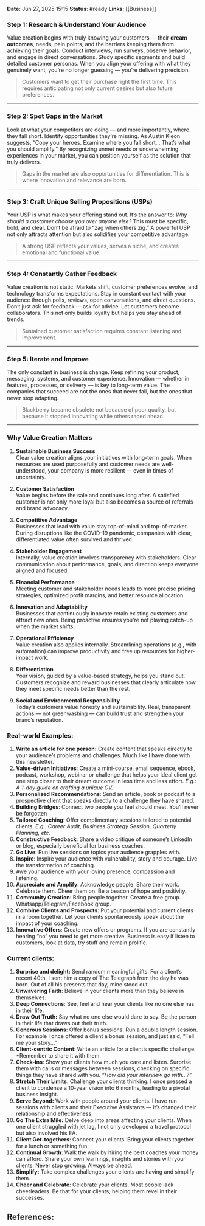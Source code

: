 **Date**: Jun 27, 2025 15:15
**Status**: #ready
**Links**: [[Business]]

### **Step 1: Research & Understand Your Audience**

Value creation begins with truly knowing your customers — their **dream outcomes**, needs, pain points, and the barriers keeping them from achieving their goals. Conduct interviews, run surveys, observe behavior, and engage in direct conversations. Study specific segments and build detailed customer personas. When you align your offering with what they genuinely want, you’re no longer guessing — you’re delivering precision.

> Customers want to get their purchase right the first time. This requires anticipating not only current desires but also future preferences.

---

### **Step 2: Spot Gaps in the Market**

Look at what your competitors are doing — and more importantly, where they fall short. Identify opportunities they’re missing. As Austin Kleon suggests, “Copy your heroes. Examine where you fall short… That’s what you should amplify.” By recognizing unmet needs or underwhelming experiences in your market, you can position yourself as the solution that truly delivers.

> Gaps in the market are also opportunities for differentiation. This is where innovation and relevance are born.

---

### **Step 3: Craft Unique Selling Propositions (USPs)**

Your USP is what makes your offering stand out. It’s the answer to: _Why should a customer choose you over anyone else?_ This must be specific, bold, and clear. Don’t be afraid to “zag when others zig.” A powerful USP not only attracts attention but also solidifies your competitive advantage.

> A strong USP reflects your values, serves a niche, and creates emotional and functional value.

---

### **Step 4: Constantly Gather Feedback**

Value creation is not static. Markets shift, customer preferences evolve, and technology transforms expectations. Stay in constant contact with your audience through polls, reviews, open conversations, and direct questions. Don’t just ask for feedback — ask for advice. Let customers become collaborators. This not only builds loyalty but helps you stay ahead of trends.

> Sustained customer satisfaction requires constant listening and improvement.

---

### **Step 5: Iterate and Improve**

The only constant in business is change. Keep refining your product, messaging, systems, and customer experience. Innovation — whether in features, processes, or delivery — is key to long-term value. The companies that succeed are not the ones that never fail, but the ones that never stop adapting.

> Blackberry became obsolete not because of poor quality, but because it stopped innovating while others raced ahead.

---

### **Why Value Creation Matters**

1. **Sustainable Business Success**  
    Clear value creation aligns your initiatives with long-term goals. When resources are used purposefully and customer needs are well-understood, your company is more resilient — even in times of uncertainty.
    
2. **Customer Satisfaction**  
    Value begins before the sale and continues long after. A satisfied customer is not only more loyal but also becomes a source of referrals and brand advocacy.
    
3. **Competitive Advantage**  
    Businesses that lead with value stay top-of-mind and top-of-market. During disruptions like the COVID-19 pandemic, companies with clear, differentiated value often survived and thrived.
    
4. **Stakeholder Engagement**  
    Internally, value creation involves transparency with stakeholders. Clear communication about performance, goals, and direction keeps everyone aligned and focused.
    
5. **Financial Performance**  
    Meeting customer and stakeholder needs leads to more precise pricing strategies, optimized profit margins, and better resource allocation.
    
6. **Innovation and Adaptability**  
    Businesses that continuously innovate retain existing customers and attract new ones. Being proactive ensures you're not playing catch-up when the market shifts.
    
7. **Operational Efficiency**  
    Value creation also applies internally. Streamlining operations (e.g., with automation) can improve productivity and free up resources for higher-impact work.
    
8. **Differentiation**  
    Your vision, guided by a value-based strategy, helps you stand out. Customers recognize and reward businesses that clearly articulate how they meet specific needs better than the rest.
    
9. **Social and Environmental Responsibility**  
    Today’s customers value honesty and sustainability. Real, transparent actions — not greenwashing — can build trust and strengthen your brand’s reputation.

### **Real-world Examples**:

1. **Write an article for one person:** Create content that speaks directly to your audience’s problems and challenges. Much like I have done with this newsletter.
2. **Value-driven Initiatives**: Create a mini-course, email sequence, ebook, podcast, workshop, webinar or challenge that helps your ideal client get one step closer to their dream outcome in less time and less effort. _E.g.: A 1-day guide on crafting a unique CV._
3. **Personalised Recommendations**: Send an article, book or podcast to a prospective client that speaks directly to a challenge they have shared.
4. **Building Bridges**: Connect two people you feel should meet. You’ll never be forgotten
5. **Tailored Coaching**: Offer complimentary sessions tailored to potential clients. _E.g.: Career Audit, Business Strategy Session, Quarterly Planning, etc._
6. **Constructive Feedback**: Share a video critique of someone’s LinkedIn or blog, especially beneficial for business coaches.
7. **Go Live**: Run live sessions on topics your audience grapples with.
8. **Inspire**: Inspire your audience with vulnerability, story and courage. Live the transformation of coaching.
9. Awe your audience with your loving presence, compassion and listening.
10. **Appreciate and Amplify**: Acknowledge people. Share their work. Celebrate them. Cheer them on. Be a beacon of hope and positivity.
11. **Community Creation**: Bring people together. Create a free group. Whatsapp/Telegram/Facebook group.
12. **Combine Clients and Prospects:** Put your potential and current clients in a room together. Let your clients spontaneously speak about the impact of your coaching.
13. **Innovative Offers**: Create new offers or programs. If you are constantly hearing “no” you need to get more creative. Business is easy if listen to customers, look at data, try stuff and remain prolific.

### **Current clients**:

1. **Surprise and delight:** Send random meaningful gifts. For a client’s recent 40th, I sent him a copy of The Telegraph from the day he was born. Out of all his presents that day, mine stood out.
2. **Unwavering Faith**: Believe in your clients more than they believe in themselves.
3. **Deep Connections**: See, feel and hear your clients like no one else has in their life.
4. **Draw Out Truth:** Say what no one else would dare to say. Be the person in their life that draws out their truth.
5. **Generous Sessions**: Offer bonus sessions. Run a double length session. For example I once offered a client a bonus session, and just said, “Tell me your story…”
6. **Client-centric Content**: Write an article for a client’s specific challenge. *Remember to share it with them.
7. **Check-ins**: Show your clients how much you care and listen. Surprise them with calls or messages between sessions, checking on specific things they have shared with you. _“How did your interview go with…?”_
8. **Stretch Their Limits**: Challenge your clients thinking. I once pressed a client to condense a 10-year vision into 6 months, leading to a pivotal business insight.
9. **Serve Beyond:** Work with people around your clients. I have run sessions with clients and their Executive Assistants — it’s changed their relationship and effectiveness.
10. **Go The Extra Mile:** Delve deep into areas affecting your clients. When one client struggled with jet lag, I not only developed a travel protocol but also involved his EA.
11. **Client Get-togethers**: Connect your clients. Bring your clients together for a lunch or something fun.
12. **Continual Growth**: Walk the walk by hiring the best coaches your money can afford. Share your own learnings, insights and stories with your clients. Never stop growing. Always be ahead.
13. **Simplify:** Take complex challenges your clients are having and simplify them.
14. **Cheer and Celebrate**: Celebrate your clients. Most people lack cheerleaders. Be that for your clients, helping them revel in their successes.


## References: